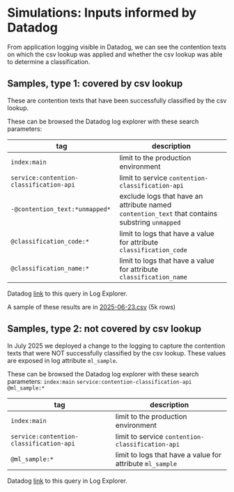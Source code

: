 # Simulations: Inputs informed by Datadog


From application logging visible in Datadog, we can see the contention texts on which the csv lookup was applied and whether the csv lookup was able to determine a classification.


## Samples, type 1: covered by csv lookup

These are contention texts that have been successfully classified by the csv lookup.

These can be browsed the Datadog log explorer with these search parameters:

| tag | description |
| --- | --- |
| `index:main` | limit to the production environment  |
| `service:contention-classification-api` | limit to service `contention-classification-api`  |
| `-@contention_text:*unmapped*` |  exclude logs that have an attribute named `contention_text` that contains substring `unmapped` |
| `@classification_code:*` | limit to logs that have a value for attribute `classification_code`  |
| `@classification_name:*` |  limit to logs that have a value for attribute `classification_name`   |


Datadog [link](https://vagov.ddog-gov.com/logs?query=service%3Acontention-classification-api%20%40classification_code%3A%2A%20%40classification_name%3A%2A&agg_m=count&agg_m_source=base&agg_t=count&clustering_pattern_field_path=%40contention_text&cols=%40contention_text%2C%40classification_code%2C%40classification_name&fromUser=true&messageDisplay=inline&refresh_mode=sliding&storage=hot&stream_sort=desc&viz=stream&from_ts=1751728044281&to_ts=1751900844281&live=true) to this query in Log Explorer.

A sample of these results are in [2025-06-23.csv](./extracts/2025-06-23.csv) (5k rows)


## Samples, type 2: not covered by csv lookup

In July 2025 we deployed a change to the logging to capture the contention texts that were NOT successfully classified by the csv lookup. These values are exposed in log attribute `ml_sample`.

These can be browsed the Datadog log explorer with these search parameters:
`index:main` `service:contention-classification-api` `@ml_sample:*`

| tag | description |
| --- | --- |
| `index:main` |  limit to the production environment   |
| `service:contention-classification-api` | limit to service `contention-classification-api`  |
| `@ml_sample:*` |  limit to logs that have a value for attribute `ml_sample`    |

Datadog [link](https://vagov.ddog-gov.com/logs?query=service%3Acontention-classification-api%20%40ml_sample%3A%2A&agg_m=count&agg_m_source=base&agg_t=count&cols=%40ml_sample%2C%40classification_code%2C%40classification_method%2C%40classification_name%2C%40claim_type&fromUser=true&index=main&messageDisplay=inline&refresh_mode=sliding&storage=hot&stream_sort=time%2Cdesc&viz=stream&from_ts=1751727109483&to_ts=1751899909483&live=true) to this query in Log Explorer.
